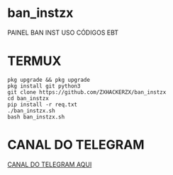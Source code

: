 # ban_instzx
PAINEL BAN INST USO CÓDIGOS EBT



# TERMUX
```shell
pkg upgrade && pkg upgrade
pkg install git python3
git clone https://github.com/ZXHACKERZX/ban_instzx
cd ban_instzx
pip install -r req.txt
./ban_instzx.sh
bash ban_instzx.sh
```

# CANAL DO TELEGRAM
[CANAL DO TELEGRAM AQUI](https://t.me/REPOSITORIOZX)
